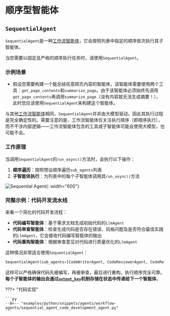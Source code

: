 # 顺序型智能体

## `SequentialAgent`

`SequentialAgent`是一种[工作流智能体](index.md)，它会按照列表中指定的顺序依次执行其子智能体。

当您需要以固定且严格的顺序执行任务时，请使用`SequentialAgent`。

### 示例场景

* 假设您需要构建一个能总结任意网页内容的智能体，该智能体需要使用两个工具：`get_page_contents`和`summarize_page`。由于该智能体必须始终先调用`get_page_contents`再调用`summarize_page`（没有内容就无法生成摘要！），此时您应该使用`SequentialAgent`来构建这个智能体。

与其他[工作流智能体](index.md)相同，`SequentialAgent`并非由大模型驱动，因此其执行过程是完全确定性的。需要注意的是，工作流智能体仅关注执行顺序（即顺序执行），而不干涉内部逻辑——工作流智能体包含的工具或子智能体可能会使用大模型，也可能不会。

### 工作原理

当调用`SequentialAgent`的`run_async()`方法时，会执行以下操作：

1. **顺序遍历**：按照预设顺序遍历`sub_agents`列表
2. **子智能体执行**：为列表中的每个子智能体调用其`run_async()`方法

![Sequential Agent](../../assets/sequential-agent.png){: width="600"}

### 完整示例：代码开发流水线

来看一个简化的代码开发流程：

* **代码编写智能体**：基于需求文档生成初始代码的`LlmAgent`
* **代码审查智能体**：检查生成代码是否存在错误、风格问题及是否符合最佳实践的`LlmAgent`，它会接收代码编写智能体的输出
* **代码重构智能体**：根据审查意见对代码进行质量优化的`LlmAgent`

这种情况非常适合使用`SequentialAgent`：

```py
SequentialAgent(sub_agents=[CodeWriterAgent, CodeReviewerAgent, CodeRefactorerAgent])
```

这样可以严格确保代码先被编写，再被审查，最后进行重构，执行顺序完全可靠。**每个子智能体的输出会通过[`output_key`](../llm-agents.md)机制存储在状态中传递给下一个智能体**。

???+ "代码实现"

    ```py
    --8<-- "examples/python/snippets/agents/workflow-agents/sequential_agent_code_development_agent.py"
    ```